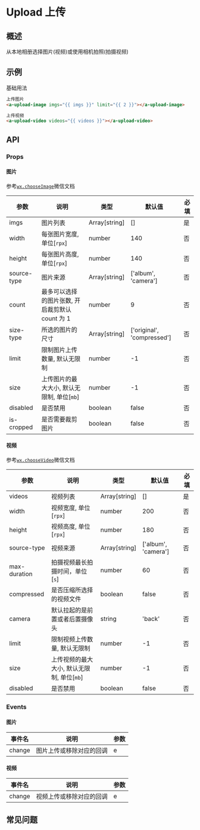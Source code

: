 # Upload 上传

## 概述

从本地相册选择图片(视频)或使用相机拍照(拍摄视频)

## 示例

基础用法

```html
上传图片
<a-upload-image imgs="{{ imgs }}" limit="{{ 2 }}"></a-upload-image>

上传视频
<a-upload-video videos="{{ videos }}"></a-upload-video>
```

## API

### Props

#### 图片

参考[`wx.chooseImage`](https://developers.weixin.qq.com/miniprogram/dev/api/media/image/wx.chooseImage.html)微信文档

| 参数        | 说明                                            | 类型          | 默认值                     | 必填 |
| ----------- | ----------------------------------------------- | ------------- | -------------------------- | ---- |
| imgs        | 图片列表                                        | Array[string] | []                         | 是   |
| width       | 每张图片宽度, 单位[`rpx`]                       | number        | 140                        | 否   |
| height      | 每张图片高度, 单位[`rpx`]                       | number        | 140                        | 否   |
| source-type | 图片来源                                        | Array[string] | ['album', 'camera']        | 否   |
| count       | 最多可以选择的图片张数, 开启裁剪默认 count 为 1 | number        | 9                          | 否   |
| size-type   | 所选的图片的尺寸                                | Array[string] | ['original', 'compressed'] | 否   |
| limit       | 限制图片上传数量, 默认无限制                    | number        | -1                         | 否   |
| size        | 上传图片的最大大小, 默认无限制, 单位[`mb`]      | number        | -1                         | 否   |
| disabled    | 是否禁用                                        | boolean       | false                      | 否   |
| is-cropped  | 是否需要裁剪图片                                | boolean       | false                      | 否   |

#### 视频

参考[`wx.chooseVideo`](https://developers.weixin.qq.com/miniprogram/dev/api/media/video/wx.chooseVideo.html)微信文档

| 参数         | 说明                                       | 类型          | 默认值              | 必填 |
| ------------ | ------------------------------------------ | ------------- | ------------------- | ---- |
| videos       | 视频列表                                   | Array[string] | []                  | 是   |
| width        | 视频宽度, 单位[`rpx`]                      | number        | 200                 | 否   |
| height       | 视频高度, 单位[`rpx`]                      | number        | 180                 | 否   |
| source-type  | 视频来源                                   | Array[string] | ['album', 'camera'] | 否   |
| max-duration | 拍摄视频最长拍摄时间，单位[`s`]            | number        | 60                  | 否   |
| compressed   | 是否压缩所选择的视频文件                   | boolean       | false               | 否   |
| camera       | 默认拉起的是前置或者后置摄像头             | string        | 'back'              | 否   |
| limit        | 限制视频上传数量, 默认无限制               | number        | -1                  | 否   |
| size         | 上传视频的最大大小, 默认无限制, 单位[`mb`] | number        | -1                  | 否   |
| disabled     | 是否禁用                                   | boolean       | false               | 否   |

### Events

#### 图片

| 事件名 | 说明                     | 参数 |
| ------ | ------------------------ | ---- |
| change | 图片上传或移除对应的回调 | e    |

#### 视频

| 事件名 | 说明                     | 参数 |
| ------ | ------------------------ | ---- |
| change | 视频上传或移除对应的回调 | e    |

## 常见问题
